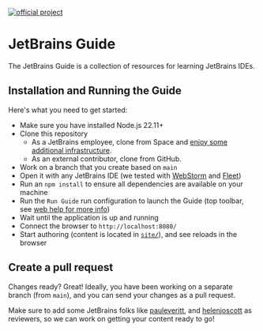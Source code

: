 [![official project](https://jb.gg/badges/official-flat-square.svg)](https://github.com/JetBrains)

# JetBrains Guide

The JetBrains Guide is a collection of resources for learning JetBrains IDEs.

## Installation and Running the Guide

Here's what you need to get started:

- Make sure you have installed Node.js 22.11+
- Clone this repository
  - As a JetBrains employee, clone from Space and [enjoy some additional infrastructure](https://jetbrains.team/p/jetbrains-guide/documents/Docs/a/Contributing-on-Space).
  - As an external contributor, clone from GitHub.
- Work on a branch that you create based on `main`
- Open it with any JetBrains IDE (we tested with [WebStorm](https://www.jetbrains.com/webstorm/) and [Fleet](https://www.jetbrains.com/fleet/))
- Run an `npm install` to ensure all dependencies are available on your machine
- Run the `Run Guide` run configuration to launch the Guide (top toolbar, see [web help for more info](https://www.jetbrains.com/help/webstorm/running-applications.html))
- Wait until the application is up and running
- Connect the browser to `http://localhost:8080/`
- Start authoring (content is located in [`site/`](site/)), and see reloads in the browser

## Create a pull request

Changes ready? Great! Ideally, you have been working on a separate branch (from `main`), and you can send your changes as a pull request.

Make sure to add some JetBrains folks like [pauleveritt](https://github.com/pauleveritt), and [helenjoscott](https://github.com/helenjoscott/) as reviewers, so we can work on getting your content ready to go!
